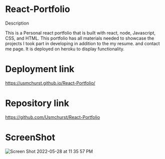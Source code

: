 # React-Portfolio

Description

This is a Personal react portfolio that is built with react, node, Javascript, CSS, and HTML. This portfolio 
has all materials needed to showcase the projects I took part in developing in addition to the my resume. and contact me page. It is deployed on heroku to display functionality. 

# Deployment link 

https://usmchurst.github.io/React-Portfolio/

# Repository link

https://github.com/Usmchurst/React-Portfolio

# ScreenShot


![Screen Shot 2022-05-28 at 11 35 57 PM](https://user-images.githubusercontent.com/97471253/170888900-11f23dc1-d41b-493c-8b08-ba14fdd55295.png)
